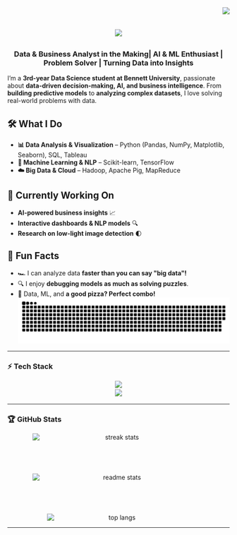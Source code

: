 <img align="right" src="https://visitor-badge.laobi.icu/badge?page_id=yashswi-3.yashswi-3" />

<h1 align="center">
    <img src="https://readme-typing-svg.herokuapp.com/?font=Righteous&size=35&center=true&vCenter=true&width=500&height=70&duration=4000&lines=Hi+There!+👋;+I'm+Divyanshi+sharma!;" />
</h1>

<h3 align="center">Data & Business Analyst in the Making| AI & ML Enthusiast | Problem Solver | Turning Data into Insights</h3>
 

I’m a **3rd-year Data Science student at Bennett University**, passionate about **data-driven decision-making, AI, and business intelligence**. From **building predictive models** to **analyzing complex datasets**, I love solving real-world problems with data.  

## 🛠️ What I Do  
- **📊 Data Analysis & Visualization** – Python (Pandas, NumPy, Matplotlib, Seaborn), SQL, Tableau  
- **🤖 Machine Learning & NLP** – Scikit-learn, TensorFlow  
- **☁️ Big Data & Cloud** – Hadoop, Apache Pig, MapReduce  

## 🎯 Currently Working On  
- **AI-powered business insights** 📈  
- **Interactive dashboards & NLP models** 🔍  
- **Research on low-light image detection** 🌓  

## 🌟 Fun Facts  
- 🏎️ I can analyze data **faster than you can say "big data"!**  
- 🔍 I enjoy **debugging models as much as solving puzzles**.  
- 🍕 Data, ML, and **a good pizza? Perfect combo!**
![GitHub Snake](https://github.com/Divyanshi88/Divyanshi88/blob/main/github-contribution-grid-snake-dark.svg)
---

### ⚡ Tech Stack  
<div align="center">
    <img src="https://skillicons.dev/icons?i=python,cpp,java,javascript,html,css" />
    <br>
    <img src="https://skillicons.dev/icons?i=react,nodejs,mongodb,mysql,git,github,vscode" />
</div>

---
### 🏆 GitHub Stats  
<div align="center" style="display: flex; flex-direction: column; align-items: center; gap: 20px;">
  <img width="390" src="https://github-readme-streak-stats-salesp07.vercel.app/?user=Divyanshi88&count_private=true&theme=react&border_radius=10" alt="streak stats"/>
    <br>     <br>
  <img width="390" src="https://github-readme-stats.vercel.app/api?username=Divyanshi88&count_private=true&show_icons=true&theme=react&rank_icon=github&border_radius=10" alt="readme stats" />
    <br>    <br>
  <img width="325" src="https://github-readme-stats.vercel.app/api/top-langs/?username=Divyanshi88&hide=HTML&langs_count=8&layout=compact&theme=react&border_radius=10&size_weight=0.5&count_weight=0.5&exclude_repo=github-readme-stats" alt="top langs" />
</div>

--- 



